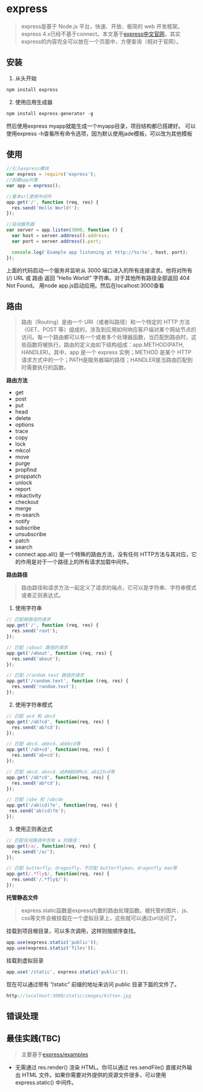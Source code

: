 # express
>express是基于 Node.js 平台，快速、开放、极简的 web 开发框架。express 4.x已经不基于connect。本文基于[express中文官网](http://www.expressjs.com.cn/)，其实express的内容完全可以放在一个页面中，方便查询（相对于官网）。

## 安装
1. 从头开始
```js
npm install express
```
2. 使用应用生成器
```js
npm install express-generator -g
```
然后使用express myapp就能生成一个myapp目录，项目结构都已搭建好。
可以使用express -h查看所有命令选项，因为默认使用jade模板，可以改为其他模板

## 使用
```js
//引入express模块
var express = require('express');
//创建app对象
var app = express();

//基本url使用中间件
app.get('/', function (req, res) {
  res.send('Hello World!');
});

//启动服务器
var server = app.listen(3000, function () {
  var host = server.address().address;
  var port = server.address().port;

  console.log('Example app listening at http://%s:%s', host, port);
});
```
上面的代码启动一个服务并监听从 3000 端口进入的所有连接请求。他将对所有 (/) URL 或 路由 返回 “Hello World!” 字符串。对于其他所有路径全部返回 404 Not Found。
用node app.js启动应用。然后在localhost:3000查看

## 路由
>路由（Routing）是由一个 URI（或者叫路径）和一个特定的 HTTP 方法（GET、POST 等）组成的，涉及到应用如何响应客户端对某个网站节点的访问。每一个路由都可以有一个或者多个处理器函数，当匹配到路由时，这些函数将被执行。路由的定义由如下结构组成：app.METHOD(PATH, HANDLER)。其中，app 是一个 express 实例；METHOD 是某个 HTTP 请求方式中的一个；PATH是服务器端的路径；HANDLER是当路由匹配到时需要执行的函数。

**路由方法**
* get
* post
* put
* head
* delete
* options
* trace
* copy
* lock
* mkcol
* move
* purge
* propfind
* proppatch
* unlock
* report
* mkactivity
* checkout
* merge
* m-search
* notify
* subscribe
* unsubscribe
* patch
* search
* connect
app.all() 是一个特殊的路由方法，没有任何 HTTP方法与其对应，它的作用是对于一个路径上的所有请求加载中间件。

**路由路径**
>路由路径和请求方法一起定义了请求的端点，它可以是字符串、字符串模式或者正则表达式。

1. 使用字符串
```js
// 匹配根路径的请求
app.get('/', function (req, res) {
  res.send('root');
});

// 匹配 /about 路径的请求
app.get('/about', function (req, res) {
  res.send('about');
});

// 匹配 /random.text 路径的请求
app.get('/random.text', function (req, res) {
  res.send('random.text');
});
```
2. 使用字符串模式
```js
// 匹配 acd 和 abcd
app.get('/ab?cd', function(req, res) {
  res.send('ab?cd');
});

// 匹配 abcd、abbcd、abbbcd等
app.get('/ab+cd', function(req, res) {
  res.send('ab+cd');
});

// 匹配 abcd、abxcd、abRABDOMcd、ab123cd等
app.get('/ab*cd', function(req, res) {
  res.send('ab*cd');
});

// 匹配 /abe 和 /abcde
app.get('/ab(cd)?e', function(req, res) {
 res.send('ab(cd)?e');
});
```
3. 使用正则表达式
```js
// 匹配任何路径中含有 a 的路径：
app.get(/a/, function(req, res) {
  res.send('/a/');
});

// 匹配 butterfly、dragonfly，不匹配 butterflyman、dragonfly man等
app.get(/.*fly$/, function(req, res) {
  res.send('/.*fly$/');
});
```

**托管静态文件**
>express.static函数是express内置的路由处理函数。被托管的图片、js、css等文件会被挂载在一个虚拟目录上，这些就可以通过url访问了。

挂载到项目根目录，可以多次调用，这样则按顺序查找。
```js
app.use(express.static('public'));
app.use(express.static('files'));
```
挂载到虚拟目录
```js
app.use('/static', express.static('public'));
```
现在可以通过带有 “/static” 前缀的地址来访问 public 目录下面的文件了。
```js
http://localhost:3000/static/images/kitten.jpg
```

## 错误处理

## 最佳实践(TBC)
>主要基于[express/examples](https://github.com/expressjs/express/tree/4.13.1/examples)

* 无需通过 res.render() 渲染 HTML。你可以通过 res.sendFile() 直接对外输出 HTML 文件。如果你需要对外提供的资源文件很多，可以使用 express.static() 中间件。
